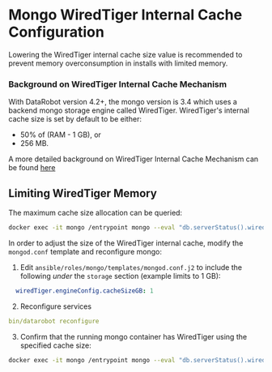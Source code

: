 # Mongo WiredTiger Internal Cache Configuration

Lowering the WiredTiger internal cache size value is recommended to prevent memory overconsumption in installs with limited memory.

### Background on WiredTiger Internal Cache Mechanism

With DataRobot version 4.2+, the mongo version is 3.4 which uses a backend mongo storage engine called WiredTiger. WiredTiger's internal cache size is set by default to be either:
* 50% of (RAM - 1 GB), or
* 256 MB.

A more detailed background on WiredTiger Internal Cache Mechanism can be found
[here](https://docs.mongodb.com/manual/faq/storage/#to-what-size-should-i-set-the-wiredtiger-internal-cache)

## Limiting WiredTiger Memory

The maximum cache size allocation can be queried:

```bash
docker exec -it mongo /entrypoint mongo --eval "db.serverStatus().wiredTiger.cache['maximum bytes configured']"
```

In order to adjust the size of the WiredTiger internal cache, modify the `mongod.conf` template and reconfigure mongo:

1. Edit `ansible/roles/mongo/templates/mongod.conf.j2` to include the following _under_ the `storage` section (example limits to 1 GB):

```yaml
  wiredTiger.engineConfig.cacheSizeGB: 1
```

2. Reconfigure services

```yaml
bin/datarobot reconfigure
```

3. Confirm that the running mongo container has WiredTiger using the specified cache size:

```bash
docker exec -it mongo /entrypoint mongo --eval "db.serverStatus().wiredTiger.cache['maximum bytes configured']"
```
